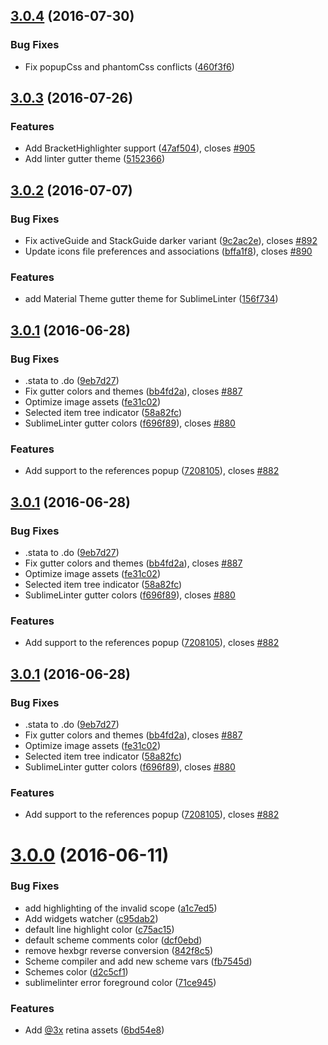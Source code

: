 <a name="3.0.4"></a>
## [3.0.4](https://github.com/equinusocio/material-theme/compare/v3.0.3...v3.0.4) (2016-07-30)


### Bug Fixes

* Fix popupCss and phantomCss conflicts ([460f3f6](https://github.com/equinusocio/material-theme/commit/460f3f6))



<a name="3.0.3"></a>
## [3.0.3](https://github.com/equinusocio/material-theme/compare/v3.0.2...v3.0.3) (2016-07-26)


### Features

* Add BracketHighlighter support ([47af504](https://github.com/equinusocio/material-theme/commit/47af504)), closes [#905](https://github.com/equinusocio/material-theme/issues/905)
* Add linter gutter theme ([5152366](https://github.com/equinusocio/material-theme/commit/5152366))



<a name="3.0.2"></a>
## [3.0.2](https://github.com/equinusocio/material-theme/compare/v3.0.1...v3.0.2) (2016-07-07)


### Bug Fixes

* Fix activeGuide and StackGuide darker variant ([9c2ac2e](https://github.com/equinusocio/material-theme/commit/9c2ac2e)), closes [#892](https://github.com/equinusocio/material-theme/issues/892)
* Update icons file preferences and associations ([bffa1f8](https://github.com/equinusocio/material-theme/commit/bffa1f8)), closes [#890](https://github.com/equinusocio/material-theme/issues/890)


### Features

* add Material Theme gutter theme for SublimeLinter ([156f734](https://github.com/equinusocio/material-theme/commit/156f734))


<a name="3.0.1"></a>
## [3.0.1](https://github.com/equinusocio/material-theme/compare/v3.0.0...v3.0.1) (2016-06-28)


### Bug Fixes

* .stata to .do ([9eb7d27](https://github.com/equinusocio/material-theme/commit/9eb7d27))
* Fix gutter colors and themes ([bb4fd2a](https://github.com/equinusocio/material-theme/commit/bb4fd2a)), closes [#887](https://github.com/equinusocio/material-theme/issues/887)
* Optimize image assets ([fe31c02](https://github.com/equinusocio/material-theme/commit/fe31c02))
* Selected item tree indicator ([58a82fc](https://github.com/equinusocio/material-theme/commit/58a82fc))
* SublimeLinter gutter colors ([f696f89](https://github.com/equinusocio/material-theme/commit/f696f89)), closes [#880](https://github.com/equinusocio/material-theme/issues/880)


### Features

* Add support to the references popup ([7208105](https://github.com/equinusocio/material-theme/commit/7208105)), closes [#882](https://github.com/equinusocio/material-theme/issues/882)



<a name="3.0.1"></a>
## [3.0.1](https://github.com/equinusocio/material-theme/compare/v3.0.0...v3.0.1) (2016-06-28)


### Bug Fixes

* .stata to .do ([9eb7d27](https://github.com/equinusocio/material-theme/commit/9eb7d27))
* Fix gutter colors and themes ([bb4fd2a](https://github.com/equinusocio/material-theme/commit/bb4fd2a)), closes [#887](https://github.com/equinusocio/material-theme/issues/887)
* Optimize image assets ([fe31c02](https://github.com/equinusocio/material-theme/commit/fe31c02))
* Selected item tree indicator ([58a82fc](https://github.com/equinusocio/material-theme/commit/58a82fc))
* SublimeLinter gutter colors ([f696f89](https://github.com/equinusocio/material-theme/commit/f696f89)), closes [#880](https://github.com/equinusocio/material-theme/issues/880)


### Features

* Add support to the references popup ([7208105](https://github.com/equinusocio/material-theme/commit/7208105)), closes [#882](https://github.com/equinusocio/material-theme/issues/882)



<a name="3.0.1"></a>
## [3.0.1](https://github.com/equinusocio/material-theme/compare/v3.0.0...v3.0.1) (2016-06-28)


### Bug Fixes

* .stata to .do ([9eb7d27](https://github.com/equinusocio/material-theme/commit/9eb7d27))
* Fix gutter colors and themes ([bb4fd2a](https://github.com/equinusocio/material-theme/commit/bb4fd2a)), closes [#887](https://github.com/equinusocio/material-theme/issues/887)
* Optimize image assets ([fe31c02](https://github.com/equinusocio/material-theme/commit/fe31c02))
* Selected item tree indicator ([58a82fc](https://github.com/equinusocio/material-theme/commit/58a82fc))
* SublimeLinter gutter colors ([f696f89](https://github.com/equinusocio/material-theme/commit/f696f89)), closes [#880](https://github.com/equinusocio/material-theme/issues/880)


### Features

* Add support to the references popup ([7208105](https://github.com/equinusocio/material-theme/commit/7208105)), closes [#882](https://github.com/equinusocio/material-theme/issues/882)



<a name="3.0.0"></a>
# [3.0.0](https://github.com/equinusocio/material-theme/compare/v2.1.6...v3.0.0) (2016-06-11)


### Bug Fixes

* add highlighting of the invalid scope ([a1c7ed5](https://github.com/equinusocio/material-theme/commit/a1c7ed5))
* Add widgets watcher ([c95dab2](https://github.com/equinusocio/material-theme/commit/c95dab2))
* default line highlight color ([c75ac15](https://github.com/equinusocio/material-theme/commit/c75ac15))
* default scheme comments color ([dcf0ebd](https://github.com/equinusocio/material-theme/commit/dcf0ebd))
* remove hexbgr reverse conversion ([842f8c5](https://github.com/equinusocio/material-theme/commit/842f8c5))
* Scheme compiler and add new scheme vars ([fb7545d](https://github.com/equinusocio/material-theme/commit/fb7545d))
* Schemes color ([d2c5cf1](https://github.com/equinusocio/material-theme/commit/d2c5cf1))
* sublimelinter error foreground color ([71ce945](https://github.com/equinusocio/material-theme/commit/71ce945))


### Features

* Add [@3x](https://github.com/3x) retina assets ([6bd54e8](https://github.com/equinusocio/material-theme/commit/6bd54e8))



